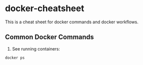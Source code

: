 # docker-cheatsheet
This is a cheat sheet for docker commands and docker workflows.

## Common Docker Commands
1. See running containers:
```bash
docker ps
```
